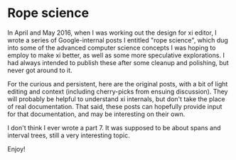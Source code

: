 # Rope science

In April and May 2016, when I was working out the design for xi editor, I wrote a series of Google-internal posts I entitled "rope science", which dug into some of the advanced computer science concepts I was hoping to employ to make xi better, as well as some more speculative explorations. I had always intended to publish these after some cleanup and polishing, but never got around to it.

For the curious and persistent, here are the original posts, with a bit of light editing and context (including cherry-picks from ensuing discussion). They will probably be helpful to understand xi internals, but don't take the place of real documentation. That said, these posts can hopefully provide input for that documentation, and may be interesting on their own.

I don't think I ever wrote a part 7. It was supposed to be about spans and interval trees, still a very interesting topic.

Enjoy!
